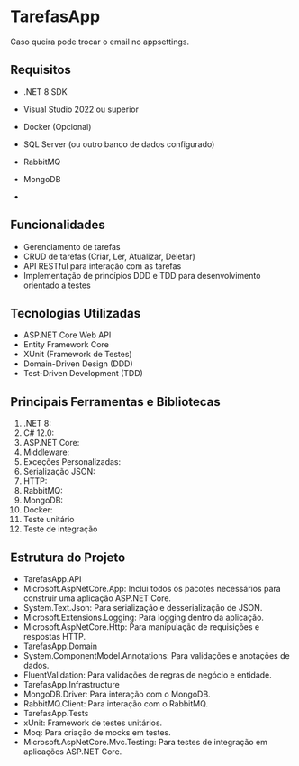 # TarefasApp

Caso queira pode trocar o email no appsettings.

## Requisitos

- .NET 8 SDK
- Visual Studio 2022 ou superior
- Docker (Opcional)
- SQL Server (ou outro banco de dados configurado)
- RabbitMQ
- MongoDB

- 
## Funcionalidades

- Gerenciamento de tarefas
- CRUD de tarefas (Criar, Ler, Atualizar, Deletar)
- API RESTful para interação com as tarefas
- Implementação de princípios DDD e TDD para desenvolvimento orientado a testes


## Tecnologias Utilizadas

- ASP.NET Core Web API
- Entity Framework Core
- XUnit (Framework de Testes)
- Domain-Driven Design (DDD)
- Test-Driven Development (TDD)

## Principais Ferramentas e Bibliotecas

1.	.NET 8:
2.	C# 12.0:
3.	ASP.NET Core:
4.	Middleware:
5.	Exceções Personalizadas:
6.	Serialização JSON:
7.	HTTP:
8.	RabbitMQ:
9.	MongoDB:
10.	Docker:
11.	Teste unitário
12.	Teste de integração

## Estrutura do Projeto


- TarefasApp.API
- Microsoft.AspNetCore.App: Inclui todos os pacotes necessários para construir uma aplicação ASP.NET Core.
- System.Text.Json: Para serialização e desserialização de JSON.
- Microsoft.Extensions.Logging: Para logging dentro da aplicação.
- Microsoft.AspNetCore.Http: Para manipulação de requisições e respostas HTTP.
- TarefasApp.Domain
- System.ComponentModel.Annotations: Para validações e anotações de dados.
- FluentValidation: Para validações de regras de negócio e entidade.
- TarefasApp.Infrastructure
- MongoDB.Driver: Para interação com o MongoDB.
- RabbitMQ.Client: Para interação com o RabbitMQ.
- TarefasApp.Tests
- xUnit: Framework de testes unitários.
- Moq: Para criação de mocks em testes.
- Microsoft.AspNetCore.Mvc.Testing: Para testes de integração em aplicações ASP.NET Core.


